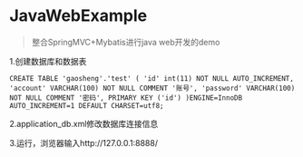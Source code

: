 # JavaWebExample
> 整合SpringMVC+Mybatis进行java web开发的demo

1.创建数据库和数据表

`
CREATE TABLE 'gaosheng'.'test' (
  'id' int(11) NOT NULL AUTO_INCREMENT,
  'account' VARCHAR(100) NOT NULL COMMENT '账号',
  'password' VARCHAR(100) NOT NULL COMMENT '密码',
  PRIMARY KEY ('id')
)ENGINE=InnoDB AUTO_INCREMENT=1 DEFAULT CHARSET=utf8;
`

2.application_db.xml修改数据库连接信息

3.运行，浏览器输入http://127.0.0.1:8888/
